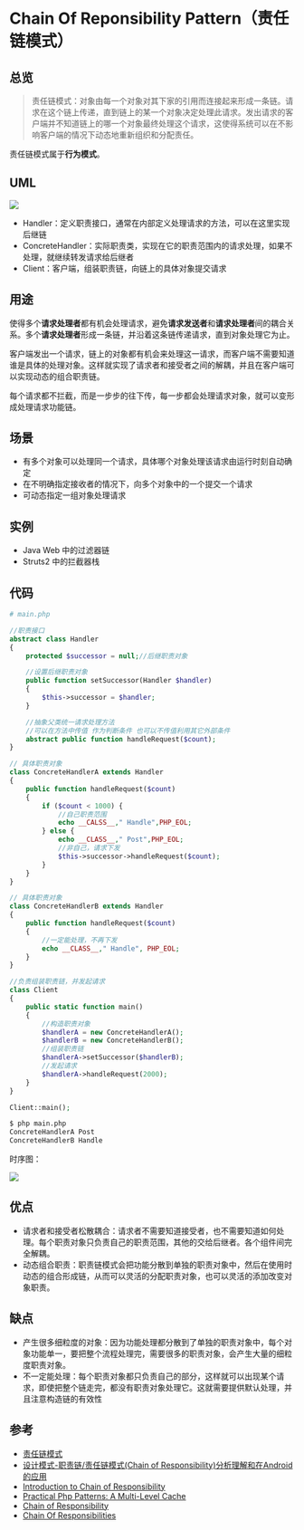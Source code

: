 # Chain Of Reponsibility Pattern（责任链模式）

## 总览

> 责任链模式：对象由每一个对象对其下家的引用而连接起来形成一条链。请求在这个链上传递，直到链上的某一个对象决定处理此请求。发出请求的客户端并不知道链上的哪一个对象最终处理这个请求，这使得系统可以在不影响客户端的情况下动态地重新组织和分配责任。

责任链模式属于**行为模式**。

## UML

<img src="https://yuml.me/diagram/nofunky/class/[Handler%7Csuccessor:%20Handler%7C+setSuccessor():%20void;+handleRequest():%20void;],[ConcreteHandlerA%7C%7C+handleRequest():%20void],[ConcreteHandlerB%7C%7C+handleRequest():%20void],[Client%7C%7C],[Handler]%5E-[ConcreteHandlerA],[Handler]%5E-[ConcreteHandlerB],[Handler]%3C%3E-%3E[Handler],[Client]-.-%3E[Handler]">

- Handler：定义职责接口，通常在内部定义处理请求的方法，可以在这里实现后继链
- ConcreteHandler：实际职责类，实现在它的职责范围内的请求处理，如果不处理，就继续转发请求给后继者
- Client：客户端，组装职责链，向链上的具体对象提交请求

## 用途

使得多个**请求处理者**都有机会处理请求，避免**请求发送者**和**请求处理者**间的耦合关系。多个**请求处理者**形成一条链，并沿着这条链传递请求，直到对象处理它为止。

客户端发出一个请求，链上的对象都有机会来处理这一请求，而客户端不需要知道谁是具体的处理对象。这样就实现了请求者和接受者之间的解耦，并且在客户端可以实现动态的组合职责链。

每个请求都不拦截，而是一步步的往下传，每一步都会处理请求对象，就可以变形成处理请求功能链。

## 场景

- 有多个对象可以处理同一个请求，具体哪个对象处理该请求由运行时刻自动确定
- 在不明确指定接收者的情况下，向多个对象中的一个提交一个请求
- 可动态指定一组对象处理请求

## 实例

- Java Web 中的过滤器链
- Struts2 中的拦截器栈

## 代码

```php
# main.php

//职责接口
abstract class Handler
{
    protected $successor = null;//后继职责对象

    //设置后继职责对象
    public function setSuccessor(Handler $handler)
    {
        $this->successor = $handler;
    }

    //抽象父类统一请求处理方法
    //可以在方法中传值 作为判断条件 也可以不传值利用其它外部条件
    abstract public function handleRequest($count);
}

// 具体职责对象
class ConcreteHandlerA extends Handler
{
    public function handleRequest($count)
    {
        if ($count < 1000) {
            //自己职责范围
            echo __CALSS__," Handle",PHP_EOL;
        } else {
            echo __CLASS__," Post",PHP_EOL;
            //非自己，请求下发
            $this->successor->handleRequest($count);
        }
    }
}

// 具体职责对象
class ConcreteHandlerB extends Handler
{
    public function handleRequest($count)
    {
        //一定能处理，不再下发
        echo __CLASS__," Handle", PHP_EOL;
    }
}

//负责组装职责链，并发起请求
class Client
{
    public static function main()
    {
        //构造职责对象
        $handlerA = new ConcreteHandlerA();
        $handlerB = new ConcreteHandlerB();
        //组装职责链
        $handlerA->setSuccessor($handlerB);
        //发起请求
        $handlerA->handleRequest(2000);
    }
}

Client::main();
```

```bash
$ php main.php
ConcreteHandlerA Post
ConcreteHandlerB Handle
```

时序图：

<img src="http://www.gravizo.com/g?@startuml;participant%20%22%20%E5%AE%A2%E6%88%B7%E7%AB%AF%22%20as%20C;participant%20%22%E8%81%8C%E8%B4%A3%E5%AF%B9%E8%B1%A1A%22%20as%20A;participant%20%22%E8%81%8C%E8%B4%A3%E5%AF%B9%E8%B1%A1B%22%20as%20B;C%20-%3E%20A:%20%E5%8F%91%E5%87%BA%E8%AF%B7%E6%B1%82;activate%20A;A%20-%3E%20B:%20%E4%B8%8B%E5%8F%91%E8%AF%B7%E6%B1%82;activate%20B;note%20over%20B:%20%E5%A4%84%E7%90%86%E5%93%8D%E5%BA%94;B%20--%3E%20A:%20%E5%9B%9E%E5%BA%94%E8%AF%B7%E6%B1%82;A%20--%3E%20C;@enduml;">

## 优点

- 请求者和接受者松散耦合：请求者不需要知道接受者，也不需要知道如何处理。每个职责对象只负责自己的职责范围，其他的交给后继者。各个组件间完全解耦。
- 动态组合职责：职责链模式会把功能分散到单独的职责对象中，然后在使用时动态的组合形成链，从而可以灵活的分配职责对象，也可以灵活的添加改变对象职责。

## 缺点

- 产生很多细粒度的对象：因为功能处理都分散到了单独的职责对象中，每个对象功能单一，要把整个流程处理完，需要很多的职责对象，会产生大量的细粒度职责对象。
- 不一定能处理：每个职责对象都只负责自己的部分，这样就可以出现某个请求，即使把整个链走完，都没有职责对象处理它。这就需要提供默认处理，并且注意构造链的有效性


## 参考

- [责任链模式](http://www.runoob.com/design-pattern/chain-of-responsibility-pattern.html)
- [设计模式-职责链/责任链模式(Chain of Responsibility)分析理解和在Android的应用](http://blog.csdn.net/card361401376/article/details/51552568)
- [Introduction to Chain of Responsibility](https://www.sitepoint.com/introduction-to-chain-of-responsibility/)
- [Practical Php Patterns: A Multi-Level Cache](http://www.giorgiosironi.com/2010/02/practical-php-patterns-chain-of.html)
- [Chain of Responsibility](https://sourcemaking.com/design_patterns/chain_of_responsibility)
- [Chain Of Responsibilities](http://designpatternsphp.readthedocs.io/en/latest/Behavioral/ChainOfResponsibilities/README.html)
